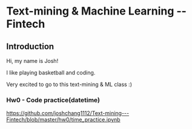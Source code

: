 # Text-mining & Machine Learning -- Fintech


## Introduction

Hi, my name is Josh!

I like playing basketball and coding.

Very excited to go to this text-mining & ML class :)


### Hw0 - Code practice(datetime)

https://github.com/joshchang1112/Text-mining---Fintech/blob/master/hw0/time_practice.ipynb



